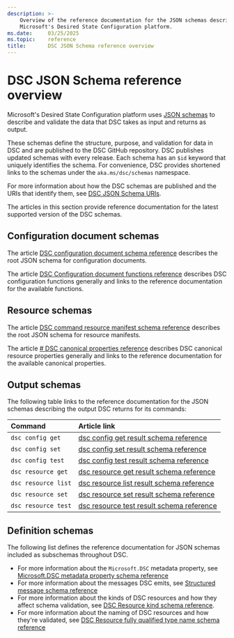 ```yaml
---
description: >-
    Overview of the reference documentation for the JSON schemas describing data types for
    Microsoft's Desired State Configuration platform.
ms.date:     03/25/2025
ms.topic:    reference
title:       DSC JSON Schema reference overview
---
```


# DSC JSON Schema reference overview

Microsoft's Desired State Configuration platform uses [JSON schemas][01] to describe and validate
the data that DSC takes as input and returns as output.

These schemas define the structure, purpose, and validation for data in DSC and are published to
the DSC GitHub repository. DSC publishes updated schemas with every release. Each schema has an
`$id` keyword that uniquely identifies the schema. For convenience, DSC provides shortened links to
the schemas under the `aka.ms/dsc/schemas` namespace.

For more information about how the DSC schemas are published and the URIs that identify them, see
[DSC JSON Schema URIs][02].

The articles in this section provide reference documentation for the latest supported version of
the DSC schemas.

## Configuration document schemas

The article [DSC configuration document schema reference][03] describes the root JSON schema for
configuration documents.

The article [DSC Configuration document functions reference][04] describes DSC configuration
functions generally and links to the reference documentation for the available functions.

## Resource schemas

The article [DSC command resource manifest schema reference][05] describes the root JSON schema for
resource manifests.

The article [# DSC canonical properties reference][06] describes DSC canonical resource properties
generally and links to the reference documentation for the available canonical properties.

## Output schemas

The following table links to the reference documentation for the JSON schemas describing the output
DSC returns for its commands:

| Command             | Article link                                                            |
|:--------------------|:------------------------------------------------------------------------|
| `dsc config get`    | [dsc config get result schema reference][07]       |
| `dsc config set`    | [dsc config set result schema reference][08]       |
| `dsc config test`   | [dsc config test result schema reference][09]  |
| `dsc resource get`  | [dsc resource get result schema reference][10]   |
| `dsc resource list` | [dsc resource list result schema reference][11] |
| `dsc resource set`  | [dsc resource set result schema reference][12]   |
| `dsc resource test` | [dsc resource test result schema reference][13] |

## Definition schemas

The following list defines the reference documentation for JSON schemas included as subschemas
throughout DSC.

- For more information about the `Microsoft.DSC` metadata property, see
  [Microsoft.DSC metadata property schema reference][14]
- For more information about the messages DSC emits, see [Structured message schema reference][15]
- For more information about the kinds of DSC resources and how they affect schema validation, see
  [DSC Resource kind schema reference][16].
- For more information about the naming of DSC resources and how they're validated, see
  [DSC Resource fully qualified type name schema reference][17]

<!-- Reference linki definitions -->
[01]: https://json-schema.org/overview/what-is-jsonschema
[02]: ./schema-uris.md
[03]: ./config/document.md
[04]: ./config/functions/overview.md
[05]: ./resource/manifest/root.md
[06]: ./resource/properties/overview.md
[07]: ./outputs/config/get.md
[08]: ./outputs/config/set.md
[09]: ./outputs/config/test.md
[10]: ./outputs/resource/get.md
[11]: ./outputs/resource/list.md
[12]: ./outputs/resource/set.md
[13]: ./outputs/resource/test.md
[14]: ./metadata/Microsoft.DSC/properties.md
[15]: ./definitions/message.md
[16]: ./definitions/resourceKind.md
[17]: ./definitions/resourceType.md
